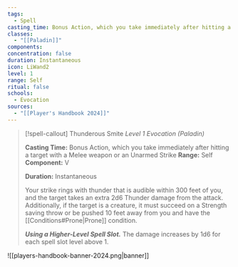 ```yaml
---
tags:
  - Spell
casting_time: Bonus Action, which you take immediately after hitting a target with a Melee weapon or an Unarmed Strike
classes:
  - "[[Paladin]]"
components:
concentration: false
duration: Instantaneous
icon: LiWand2
level: 1
range: Self
ritual: false
schools:
  - Evocation
sources: 
  - "[[Player's Handbook 2024]]"
---
```

>[!spell-callout] Thunderous Smite
>_Level 1 Evocation (Paladin)_
>
>**Casting Time:** Bonus Action, which you take immediately after hitting a target with a Melee weapon or an Unarmed Strike
>**Range:** Self
>**Component:** V
>
>**Duration:** Instantaneous
>
>Your strike rings with thunder that is audible within 300 feet of you, and the target takes an extra 2d6 Thunder damage from the attack. Additionally, if the target is a creature, it must succeed on a Strength saving throw or be pushed 10 feet away from you and have the [[Conditions#Prone\|Prone]] condition.
>
>**_Using a Higher-Level Spell Slot._** The damage increases by 1d6 for each spell slot level above 1.


![[players-handbook-banner-2024.png|banner]]